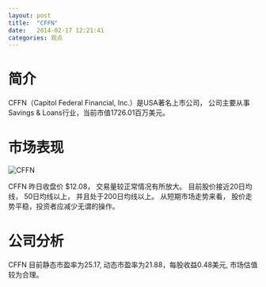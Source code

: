 ```yaml
---
layout: post
title:  "CFFN"
date:   2014-02-17 12:21:41
categories: 观点
---
```


# 简介
CFFN（Capitol Federal Financial, Inc.）是USA著名上市公司，
公司主要从事Savings & Loans行业，当前市值1726.01百万美元。

# 市场表现

![CFFN](http://finviz.com/chart.ashx?t=CFFN&ty=c&ta=1&p=d&s=l)

CFFN 昨日收盘价 $12.08，
交易量较正常情况有所放大。
目前股价接近20日均线，
50日均线以上，
并且处于200日均线以上。
从短期市场走势来看，
股价走势平稳，投资者应减少无谓的操作。

# 公司分析
CFFN 目前静态市盈率为25.17, 动态市盈率为21.88，每股收益0.48美元,
市场估值较为合理。
